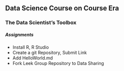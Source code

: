 ## Data Science Course on Course Era

### The Data Scientist’s Toolbox

##### Assignments
* Install R, R Studio
* Create a git Repository, Submit Link
* Add HelloWorld.md
* Fork Leek Group Repository to Data Sharing